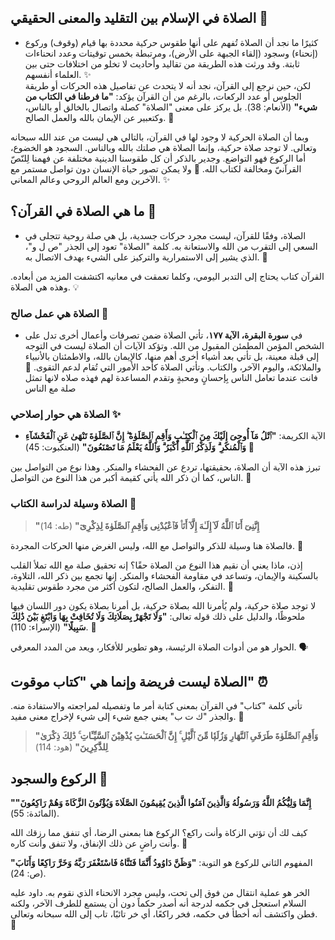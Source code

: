 ## الصلاة في الإسلام بين التقليد والمعنى الحقيقي 🕌

- كثيرًا ما نجد أن الصلاة تُفهم على أنها طقوس حركية محددة بها قيام (وقوف) وركوع (إنحناء) وسجود (إلقاء الجبهة على الأرض)، ومرتبطة بخمس توقيتات وعدد انحناءات ثابتة. وقد ورثت هذه الطريقة من تقاليد وأحاديث لا تخلو من اختلافات حتى بين العلماء أنفسهم. ✨  
لكن، حين نرجع إلى القرآن، نجد أنه لا يتحدث عن تفاصيل هذه الحركات أو طريقة الجلوس أو عدد الركعات، بالرغم من أن القرآن يؤكد: **"ما فرطنا في الكتاب من شيء"** (الأنعام: 38). بل يركز على معنى "الصلاة" كصلة واتصال بالخالق أو بالناس، وكتعبير عن الإيمان بالله والعمل الصالح. 💫

وبما أن الصلاة الحركية لا وجود لها في القرآن، بالتالي هي ليست من عند الله سبحانه وتعالى. لا توجد صلاة حركية، وإنما الصلاة هي صلتك بالله وبالناس. السجود هو الخضوع، أما الركوع فهو التواضع. وجدير بالذكر أن كل طقوسنا الدينية مختلفة عن فهمنا لِلنّصّ القرآنيّ ومخالفة لكتاب الله. 🌌 ولا يمكن تصور حياة الإنسان دون تواصل مستمر مع الآخرين ومع العالم الروحي وعالم المعاني. ✨

## ما هي الصلاة في القرآن؟ 📖

- الصلاة، وفقًا للقرآن، ليست مجرد حركات جسدية، بل هي صلة روحية تتجلى في السعي إلى التقرب من الله والاستعانة به. كلمة "الصلاة" تعود إلى الجذر "ص ل و"، الذي يشير إلى الاستمرارية والتركيز على الشيء بهدف الاتصال به. 🌱

القرآن كتاب يحتاج إلى التدبر اليومي، وكلما تعمقت في معانيه اكتشفت المزيد من أبعاده. وهذه هي الصلاة. 💡

### الصلاة هي عمل صالح 🌺

- في **سورة البقرة، الآية ١٧٧**، تأتي الصلاة ضمن تصرفات وأعمال أخرى تدل على الشخص المؤمن المطمئن المقبول من الله. وتؤكد الآيات أن الصلاة ليست في التوجه إلى قبلة معينة، بل تأتي بعد أشياء أخرى أهم منها، كالإيمان بالله، والاطمئنان بالأنبياء والملائكة، واليوم الآخر، والكتاب. وتأتي الصلاة كأحد الأمور التي تُقام لدعم التقوى. 🌸 فانت عندما تعامل الناس بِإحسانٍ ومحبةٍ وتقدم المساعدة لهم فهذه صلاه لانها تمثل صلة مع الناس
### الصلاة هي حوار إصلاحي ✨

   - الآية الكريمة: **"ٱتْلُ مَآ أُوحِىَ إِلَيْكَ مِنَ ٱلْكِتَـٰبِ وَأَقِمِ ٱلصَّلَوٰةَ ۖ إِنَّ ٱلصَّلَوٰةَ تَنْهَىٰ عَنِ ٱلْفَحْشَآءِ وَٱلْمُنكَرِ ۗ وَلَذِكْرُ ٱللَّهِ أَكْبَرُ ۗ وَٱللَّهُ يَعْلَمُ مَا تَصْنَعُونَ"** (العنكبوت: 45) 🌟

   تبرز هذه الآية أن الصلاة، بحقيقتها، تردع عن الفحشاء والمنكر. وهذا نوع من التواصل بين الناس، كما أن ذكر الله يأتي كقيمة أكبر من هذا النوع من التواصل. 🌺

### الصلاة وسيلة لدراسة الكتاب 📜

   > **"إِنَّنِىٓ أَنَا ٱللَّهُ لَآ إِلَـٰهَ إِلَّآ أَنَا۠ فَٱعْبُدْنِى وَأَقِمِ ٱلصَّلَوٰةَ لِذِكْرِىٓ"** (طه: 14)

   فالصلاة هنا وسيلة للذكر والتواصل مع الله، وليس الغرض منها الحركات المجردة. 🌼

إذن، ماذا يعني أن نقيم هذا النوع من الصلاة حقًا؟ إنه تحقيق صلة مع الله تملأ القلب بالسكينة والإيمان، وتساعد في مقاومة الفحشاء والمنكر. إنها تجمع بين ذكر الله، التلاوة، التفكر، والعمل الصالح، لتكون أكثر من مجرد طقوس تقليدية. 💫

لا توجد صلاة حركية، ولم يُأمرنا الله بصلاة حركية، بل أمرنا بصلاة يكون دور اللسان فيها ملحوظًا، والدليل على ذلك قوله تعالى:
**"وَلَا تَجْهَرْ بِصَلَاتِكَ وَلَا تُخَافِتْ بِهَا وَابْتَغِ بَيْنَ ذَٰلِكَ سَبِيلًا"** (الإسراء: 110). 📖

الحوار هو من أدوات الصلاة الرئيسة، وهو تطوير للأفكار، ويعد من المدد المعرفي. 🗣️

## الصلاة ليست فريضة وإنما هي "كتاب موقوت" ⏰

تأتي كلمة "كتاب" في القرآن بمعنى كتابة أمر ما وتفصيله لمراجعته والاستفادة منه. والجذر "ك ت ب" يعني جمع شيء إلى شيء لإخراج معنى مفيد. 📘

   > **"وَأَقِمِ ٱلصَّلَوٰةَ طَرَفَىِ ٱلنَّهَارِ وَزُلَفًۭا مِّنَ ٱلَّيْلِ ۚ إِنَّ ٱلْحَسَنَـٰتِ يُذْهِبْنَ ٱلسَّيِّـَٔاتِ ۚ ذَٰلِكَ ذِكْرَىٰ لِلذَّٰكِرِينَ"** (هود: 114)

## الركوع والسجود 🤲

**"إِنَّمَا وَلِيُّكُمُ اللَّهُ وَرَسُولُهُ وَالَّذِينَ آمَنُوا الَّذِينَ يُقِيمُونَ الصَّلَاةَ وَيُؤْتُونَ الزَّكَاةَ وَهُمْ رَاكِعُونَ"** (المائدة: 55).

كيف لك أن تؤتي الزكاة وأنت راكع؟
الركوع هنا بمعنى الرضا، أي تنفق مما رزقك الله وأنت راضٍ عن ذلك الإنفاق، ولا تنفق وأنت كاره. 🌾

المفهوم الثاني للركوع هو التوبة:
**"وَظَنَّ دَاوُودُ أَنَّمَا فَتَنَّاهُ فَاسْتَغْفَرَ رَبَّهُ وَخَرَّ رَاكِعًا وَأَنَابَ"** (ص: 24).

الخر هو عملية انتقال من فوق إلى تحت، وليس مجرد الانحناء الذي نقوم به. داود عليه السلام استعجل في حكمه لدرجة أنه أصدر حكماً دون أن يستمع للطرف الآخر، ولكنه فطن واكتشف أنه أخطأ في حكمه، فخر راكعًا، أي خر تائبًا، تاب إلى الله سبحانه وتعالى. 🙏

